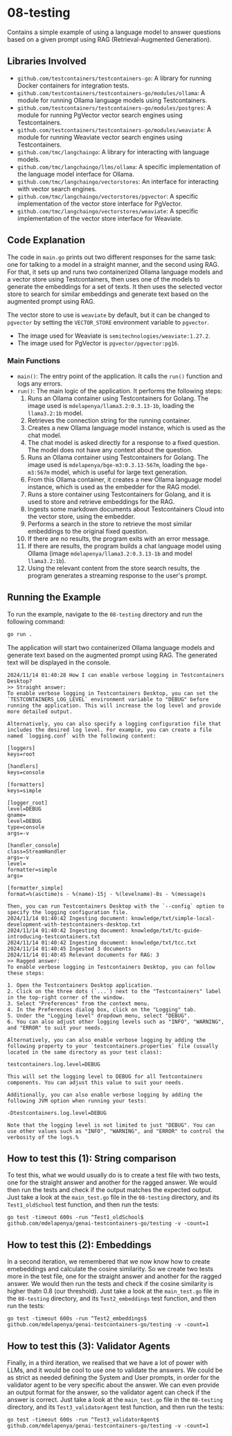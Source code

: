 # 08-testing

Contains a simple example of using a language model to answer questions based on a given prompt using RAG (Retrieval-Augmented Generation).

## Libraries Involved

- `github.com/testcontainers/testcontainers-go`: A library for running Docker containers for integration tests.
- `github.com/testcontainers/testcontainers-go/modules/ollama`: A module for running Ollama language models using Testcontainers.
- `github.com/testcontainers/testcontainers-go/modules/postgres`: A module for running PgVector vector search engines using Testcontainers.
- `github.com/testcontainers/testcontainers-go/modules/weaviate`: A module for running Weaviate vector search engines using Testcontainers.
- `github.com/tmc/langchaingo`: A library for interacting with language models.
- `github.com/tmc/langchaingo/llms/ollama`: A specific implementation of the language model interface for Ollama.
- `github.com/tmc/langchaingo/vectorstores`: An interface for interacting with vector search engines.
- `github.com/tmc/langchaingo/vectorstores/pgvector`: A specific implementation of the vector store interface for PgVector.
- `github.com/tmc/langchaingo/vectorstores/weaviate`: A specific implementation of the vector store interface for Weaviate.

## Code Explanation

The code in `main.go` prints out two different responses for the same task: one for talking to a model in a straight manner, and the second using RAG. For that, it sets up and runs two containerized Ollama language models and a vector store using Testcontainers, then uses one of the models to generate the embeddings for a set of texts. It then uses the selected vector store to search for similar embeddings and generate text based on the augmented prompt using RAG.

The vector store to use is `weaviate` by default, but it can be changed to `pgvector` by setting the `VECTOR_STORE` environment variable to `pgvector`. 

- The image used for Weaviate is `semitechnologies/weaviate:1.27.2`.
- The image used for PgVector is `pgvector/pgvector:pg16`.

### Main Functions

- `main()`: The entry point of the application. It calls the `run()` function and logs any errors.
- `run()`: The main logic of the application. It performs the following steps:
  1. Runs an Ollama container using Testcontainers for Golang. The image used is `mdelapenya/llama3.2:0.3.13-1b`, loading the `llama3.2:1b` model.
  1. Retrieves the connection string for the running container.
  1. Creates a new Ollama language model instance, which is used as the chat model.
  1. The chat model is asked directly for a response to a fixed question. The model does not have any context about the question.
  1. Runs an Ollama container using Testcontainers for Golang. The image used is `mdelapenya/bge-m3:0.3.13-567m`, loading the `bge-m3:567m` model, which is useful for large text generation.
  1. From this Ollama container, it creates a new Ollama language model instance, which is used as the embedder for the RAG model.
  1. Runs a store container using Testcontainers for Golang, and it is used to store and retrieve embeddings for the RAG.
  1. Ingests some markdown documents about Testcontainers Cloud into the vector store, using the embedder.
  1. Performs a search in the store to retrieve the most similar embeddings to the original fixed question.
  1. If there are no results, the program exits with an error message.
  1. If there are results, the program builds a chat language model using Ollama (image `mdelapenya/llama3.2:0.3.13-1b` and model `llama3.2:1b`).
  1. Using the relevant content from the store search results, the program generates a streaming response to the user's prompt.

## Running the Example

To run the example, navigate to the `08-testing` directory and run the following command:

```sh
go run .
```

The application will start two containerized Ollama language models and generate text based on the augmented prompt using RAG. The generated text will be displayed in the console.

```shell
2024/11/14 01:40:28 How I can enable verbose logging in Testcontainers Desktop?
>> Straight answer:
To enable verbose logging in Testcontainers Desktop, you can set the `TESTCONTAINERS_LOG_LEVEL` environment variable to "DEBUG" before running the application. This will increase the log level and provide more detailed output.

Alternatively, you can also specify a logging configuration file that includes the desired log level. For example, you can create a file named `logging.conf` with the following content:

[loggers]
keys=root

[handlers]
keys=console

[formatters]
keys=simple

[logger_root]
level=DEBUG
qname=
level=DEBUG
type=console
args=-v

[handler_console]
class=StreamHandler
args=-v
level=
formatter=simple
args=

[formatter_simple]
format=%(asctime)s - %(name)-15j - %(levelname)-8s - %(message)s

Then, you can run Testcontainers Desktop with the `--config` option to specify the logging configuration file.
2024/11/14 01:40:42 Ingesting document: knowledge/txt/simple-local-development-with-testcontainers-desktop.txt
2024/11/14 01:40:42 Ingesting document: knowledge/txt/tc-guide-introducing-testcontainers.txt
2024/11/14 01:40:42 Ingesting document: knowledge/txt/tcc.txt
2024/11/14 01:40:45 Ingested 3 documents
2024/11/14 01:40:45 Relevant documents for RAG: 3
>> Ragged answer:
To enable verbose logging in Testcontainers Desktop, you can follow these steps:

1. Open the Testcontainers Desktop application.
2. Click on the three dots (`...`) next to the "Testcontainers" label in the top-right corner of the window.
3. Select "Preferences" from the context menu.
4. In the Preferences dialog box, click on the "Logging" tab.
5. Under the "Logging level" dropdown menu, select "DEBUG".
6. You can also adjust other logging levels such as "INFO", "WARNING", and "ERROR" to suit your needs.

Alternatively, you can also enable verbose logging by adding the following property to your `testcontainers.properties` file (usually located in the same directory as your test class):

testcontainers.log.level=DEBUG

This will set the logging level to DEBUG for all Testcontainers components. You can adjust this value to suit your needs.

Additionally, you can also enable verbose logging by adding the following JVM option when running your tests:

-Dtestcontainers.log.level=DEBUG

Note that the logging level is not limited to just "DEBUG". You can use other values such as "INFO", "WARNING", and "ERROR" to control the verbosity of the logs.% 
```

## How to test this (1): String comparison

To test this, what we would usually do is to create a test file with two tests, one for the straight answer and another for the ragged answer. We would then run the tests and check if the output matches the expected output. Just take a look at the `main_test.go` file in the `08-testing` directory, and its `Test1_oldSchool` test function, and then run the tests:

```shell
go test -timeout 600s -run ^Test1_oldSchool$ github.com/mdelapenya/genai-testcontainers-go/testing -v -count=1
```

## How to test this (2): Embeddings

In a second iteration, we remembered that we now know how to create emebeddings and calculate the cosine similarity. So we create two tests more in the test file, one for the straight answer and another for the ragged answer. We would then run the tests and check if the cosine similarity is higher thatn 0.8 (our threshold). Just take a look at the `main_test.go` file in the `08-testing` directory, and its `Test2_embeddings` test function, and then run the tests:

```shell
go test -timeout 600s -run ^Test2_embeddings$ github.com/mdelapenya/genai-testcontainers-go/testing -v -count=1
```

## How to test this (3): Validator Agents

Finally, in a third iteration, we realised that we have a lot of power with LLMs, and it would be cool to use one to validate the answers. We could be as strict as needed defining the System and User prompts, in order for the validator agent to be very specific about the answer. We can even provide an output format for the answer, so the validator agent can check if the answer is correct. Just take a look at the `main_test.go` file in the `08-testing` directory, and its `Test3_validatorAgent` test function, and then run the tests:

```shell
go test -timeout 600s -run ^Test3_validatorAgent$ github.com/mdelapenya/genai-testcontainers-go/testing -v -count=1
```
